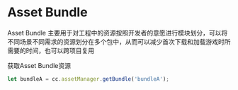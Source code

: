 # Asset Bundle

Asset Bundle 主要用于对工程中的资源按照开发者的意愿进行模块划分，可以将不同场景不同需求的资源划分在多个包中，从而可以减少首次下载和加载游戏时所需要的时间，也可以跨项目复用

获取Asset Bundle资源

```js
let bundleA = cc.assetManager.getBundle('bundleA');
```

